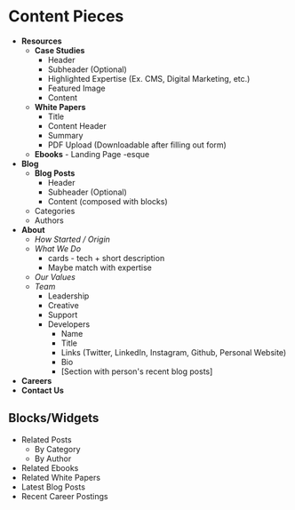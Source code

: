 # Content Pieces
* __Resources__
  * __Case Studies__
    * Header
    * Subheader (Optional)
    * Highlighted Expertise (Ex. CMS, Digital Marketing, etc.)
    * Featured Image
    * Content
  * __White Papers__
    * Title
    * Content Header
    * Summary
    * PDF Upload (Downloadable after filling out form)
  * __Ebooks__ - Landing Page -esque
* __Blog__
  * __Blog Posts__
    * Header
    * Subheader (Optional)
    * Content (composed with blocks)
  * Categories
  * Authors
* __About__
  * _How Started / Origin_
  * _What We Do_
    * cards - tech + short description
    * Maybe match with expertise
  * _Our Values_
  * _Team_
    * Leadership
    * Creative
    * Support
    * Developers
      * Name
      * Title
      * Links (Twitter, LinkedIn, Instagram, Github, Personal Website)
      * Bio
      * [Section with person's recent blog posts]
* __Careers__
* __Contact Us__

## Blocks/Widgets
* Related Posts
  * By Category
  * By Author
* Related Ebooks
* Related White Papers
* Latest Blog Posts
* Recent Career Postings